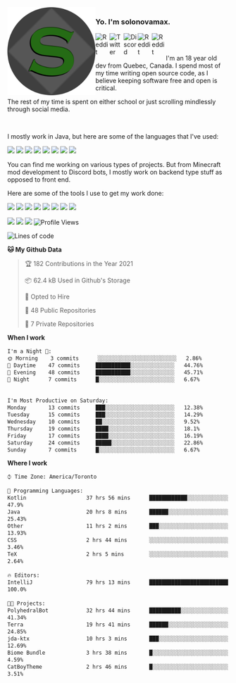 <!-- dummy -->

<img align="left" alt="Avatar" width="200px" src="https://raw.githubusercontent.com/solonovamax/solonovamax/main/solonovamax-circle.png" />

### Yo. I'm solonovamax.

<a href="https://gitlab.com/solonovamax">
    <img align="left" alt="Reddit" width="32px" src="https://img.icons8.com/color/2x/gitlab.png">
</a>

<a href="https://twitter.com/solonovamax">
    <img align="left" alt="Twitter" width="32px" src="https://img.icons8.com/color/2x/twitter.png">
</a>

<a href="https://discord.gg/YFSQ4cF">
    <img align="left" alt="Discord" width="32px" src="https://img.icons8.com/color/2x/discord-logo.png">
</a>

<!-- <a href="https://twitch.tv/solonovamax">
    <img align="left" alt="Twitch" width="32px" src="https://img.icons8.com/color/2x/twitch.png">
</a> -->

<a href="https://reddit.com/u/solonovamax">
    <img align="left" alt="Reddit" width="32px" src="https://img.icons8.com/color/2x/reddit.png">
</a>

<a href="https://www.youtube.com/channel/UCTxCeyGu41WfEBT8mXpjHMA">
    <img align="left" alt="Reddit" width="32px" src="https://img.icons8.com/color/2x/youtube.png">
</a>

<!-- <a href="https://open.spotify.com/user/solonovamax">
    <img align="left" alt="Spotify" width="32px" src="https://img.icons8.com/color/2x/spotify.png">
</a> -->

<br />
<br />

I'm an 18 year old dev from Quebec, Canada.
I spend most of my time writing open source code, as I believe keeping software free and open is critical.

The rest of my time is spent on either school or just scrolling mindlessly through social media.

<br/>

I mostly work in Java, but here are some of the languages that I've used:

<code><img height="20" src="https://img.icons8.com/color/1x/java-coffee-cup-logo.png"></code>
<code><img height="20" src="https://img.icons8.com/color/1x/kotlin.png"></code>
<code><img height="20" src="https://img.icons8.com/color/1x/javascript.png"></code>
<code><img height="20" src="https://img.icons8.com/color/1x/nodejs.png"></code>
<code><img height="20" src="https://img.icons8.com/color/1x/python.png"></code>
<code><img height="20" src="https://img.icons8.com/color/1x/html-5.png"></code>
<code><img height="20" src="https://img.icons8.com/color/1x/css3.png"></code>
<code><img height="20" src="https://img.icons8.com/color/1x/graphql.png"></code>

You can find me working on various types of projects.
But from Minecraft mod development to Discord bots, I mostly work on backend type stuff as opposed to front end.

Here are some of the tools I use to get my work done:

<code><img height="20" src="https://img.icons8.com/material/1x/intellij-idea.png"></code>
<code><img height="20" src="https://img.icons8.com/color/1x/git.png"></code>
<code><img height="20" src="https://img.icons8.com/color/1x/docker.png"></code>
<code><img height="20" src="https://img.icons8.com/color/1x/linux.png"></code>
<code><img height="20" src="https://img.icons8.com/color/1x/mongodb.png"></code>
<code><img height="20" src="https://img.icons8.com/metro/1x/mysql.png"></code>
<code><img height="20" src="https://img.icons8.com/fluent/1x/console.png"></code>
<code><img height="20" src="https://img.icons8.com/color/1x/open-source.png"></code>

![](https://img.shields.io/badge/OS-Linux-informational?style=flat&logo=Arch%20Linux&logoColor=white&color=007ec6)
![](https://img.shields.io/badge/Editor-IntelliJ%20Idea-informational?style=flat&logo=IntelliJ%20Idea&logoColor=white&color=007ec6)
![](https://img.shields.io/badge/Main%20Language-Java-informational?style=flat&logo=Java&logoColor=white&color=007ec6)
![Profile Views](https://komarev.com/ghpvc/?username=solonovamax&color=blue&style=flat)








<!--START_SECTION:waka-->
![Lines of code](https://img.shields.io/badge/From%20Hello%20World%20I%27ve%20Written-27869%20lines%20of%20code-blue)

**🐱 My Github Data** 

> 🏆 182 Contributions in the Year 2021
 > 
> 📦 62.4 kB Used in Github's Storage 
 > 
> 💼 Opted to Hire
 > 
> 📜 48 Public Repositories 
 > 
> 🔑 7 Private Repositories  
 > 
**When I work** 

```text
I'm a Night 🦉: 
🌞 Morning    3 commits      ░░░░░░░░░░░░░░░░░░░░░░░░░   2.86% 
🌆 Daytime    47 commits     ███████████░░░░░░░░░░░░░░   44.76% 
🌃 Evening    48 commits     ███████████░░░░░░░░░░░░░░   45.71% 
🌙 Night      7 commits      █░░░░░░░░░░░░░░░░░░░░░░░░   6.67%


I'm Most Productive on Saturday: 
Monday       13 commits     ███░░░░░░░░░░░░░░░░░░░░░░   12.38% 
Tuesday      15 commits     ███░░░░░░░░░░░░░░░░░░░░░░   14.29% 
Wednesday    10 commits     ██░░░░░░░░░░░░░░░░░░░░░░░   9.52% 
Thursday     19 commits     ████░░░░░░░░░░░░░░░░░░░░░   18.1% 
Friday       17 commits     ████░░░░░░░░░░░░░░░░░░░░░   16.19% 
Saturday     24 commits     █████░░░░░░░░░░░░░░░░░░░░   22.86% 
Sunday       7 commits      █░░░░░░░░░░░░░░░░░░░░░░░░   6.67%

```


**Where I work** 

```text
⌚︎ Time Zone: America/Toronto

💬 Programming Languages: 
Kotlin                   37 hrs 56 mins      ████████████░░░░░░░░░░░░░   47.9% 
Java                     20 hrs 8 mins       ██████░░░░░░░░░░░░░░░░░░░   25.43% 
Other                    11 hrs 2 mins       ███░░░░░░░░░░░░░░░░░░░░░░   13.93% 
CSS                      2 hrs 44 mins       ░░░░░░░░░░░░░░░░░░░░░░░░░   3.46% 
TeX                      2 hrs 5 mins        ░░░░░░░░░░░░░░░░░░░░░░░░░   2.64%

🔥 Editors: 
IntelliJ                 79 hrs 13 mins      █████████████████████████   100.0%

🐱‍💻 Projects: 
PolyhedralBot            32 hrs 44 mins      ██████████░░░░░░░░░░░░░░░   41.34% 
Terra                    19 hrs 41 mins      ██████░░░░░░░░░░░░░░░░░░░   24.85% 
jda-ktx                  10 hrs 3 mins       ███░░░░░░░░░░░░░░░░░░░░░░   12.69% 
Biome Bundle             3 hrs 38 mins       █░░░░░░░░░░░░░░░░░░░░░░░░   4.59% 
CatBoyTheme              2 hrs 46 mins       █░░░░░░░░░░░░░░░░░░░░░░░░   3.51%

```


<!--END_SECTION:waka-->

<!--
**solonovamax/solonovamax** is a ✨ _special_ ✨ repository because its `README.md` (this file) appears on your GitHub profile.

Here are some ideas to get you started:

- 🔭 I’m currently working on ...
- 🌱 I’m currently learning ...
- 👯 I’m looking to collaborate on ...
- 🤔 I’m looking for help with ...
- 💬 Ask me about ...
- 📫 How to reach me: ...
- 😄 Pronouns: ...
- ⚡ Fun fact: ...
-->
